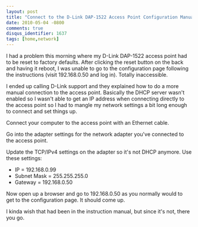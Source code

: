 ```yaml
---
layout: post
title: "Connect to the D-Link DAP-1522 Access Point Configuration Manually"
date: 2010-05-04 -0800
comments: true
disqus_identifier: 1637
tags: [home,network]
---
```

I had a problem this morning where my D-Link DAP-1522 access point had
to be reset to factory defaults. After clicking the reset button on the
back and having it reboot, I was unable to go to the configuration page
following the instructions (visit 192.168.0.50 and log in). Totally
inaccessible.

I ended up calling D-Link support and they explained how to do a more
manual connection to the access point. Basically the DHCP server wasn't
enabled so I wasn't able to get an IP address when connecting directly
to the access point so I had to mangle my network settings a bit long
enough to connect and set things up.

Connect your computer to the access point with an Ethernet cable.

Go into the adapter settings for the network adapter you've connected to
the access point.

Update the TCP/IPv4 settings on the adapter so it's not DHCP anymore.
Use these settings:

-   IP = 192.168.0.99
-   Subnet Mask = 255.255.255.0
-   Gateway = 192.168.0.50

Now open up a browser and go to 192.168.0.50 as you normally would to
get to the configuration page. It should come up.

I kinda wish that had been in the instruction manual, but since it's
not, there you go.

